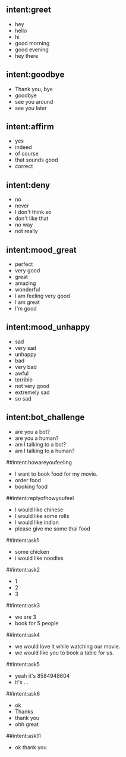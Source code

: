 ## intent:greet
- hey
- hello
- hi
- good morning
- good evening
- hey there

## intent:goodbye
- Thank you, bye
- goodbye
- see you around
- see you later

## intent:affirm
- yes
- indeed
- of course
- that sounds good
- correct

## intent:deny
- no
- never
- I don't think so
- don't like that
- no way
- not really

## intent:mood_great
- perfect
- very good
- great
- amazing
- wonderful
- I am feeling very good
- I am great
- I'm good

## intent:mood_unhappy
- sad
- very sad
- unhappy
- bad
- very bad
- awful
- terrible
- not very good
- extremely sad
- so sad

## intent:bot_challenge
- are you a bot?
- are you a human?
- am I talking to a bot?
- am I talking to a human?

##intent:howareyoufeeling
- I want to book food for my movie.
- order food
- booking food


##intent:replyofhowyoufeel
- I would like chinese
- I would like some rolls
- I would like indian
- please give me some thai food

##intent:ask1

- some chicken
- i would like noodles

##intent:ask2
- 1
- 2
- 3

##intent:ask3
- we are 3
- book for 5  people

##intent:ask4
- we would love it while watching our movie.
- we would like you to book a table for us.


##intent:ask5
- yeah it's 8584948604
- it's ...


##intent:ask6
- ok
- Thanks
- thank you
- ohh great


##intent:ask11
- ok thank you
